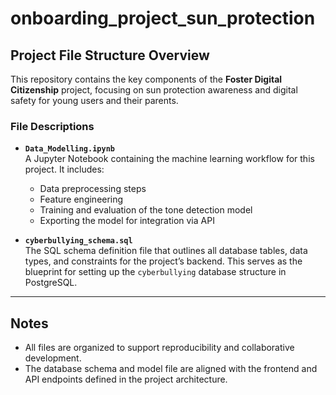 # onboarding_project_sun_protection

## Project File Structure Overview

This repository contains the key components of the **Foster Digital Citizenship** project, focusing on sun protection awareness and digital safety for young users and their parents.

### File Descriptions

- **`Data_Modelling.ipynb`**  
  A Jupyter Notebook containing the machine learning workflow for this project. It includes:
  - Data preprocessing steps
  - Feature engineering
  - Training and evaluation of the tone detection model
  - Exporting the model for integration via API

- **`cyberbullying_schema.sql`**  
  The SQL schema definition file that outlines all database tables, data types, and constraints for the project’s backend. This serves as the blueprint for setting up the `cyberbullying` database structure in PostgreSQL.

---

## Notes

- All files are organized to support reproducibility and collaborative development.
- The database schema and model file are aligned with the frontend and API endpoints defined in the project architecture.
